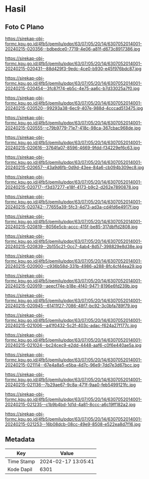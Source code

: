 # Hasil

## Foto C Plano

https://sirekap-obj-formc.kpu.go.id/4fb5/pemilu/pdpr/63/07/05/20/14/6307052014001-20240215-020356--bdbedce0-7719-4e06-a81f-d673c8917386.jpg

https://sirekap-obj-formc.kpu.go.id/4fb5/pemilu/pdpr/63/07/05/20/14/6307052014001-20240215-020431--88d429f3-9edc-4ce0-b930-e45f976bdc87.jpg

https://sirekap-obj-formc.kpu.go.id/4fb5/pemilu/pdpr/63/07/05/20/14/6307052014001-20240215-020454--3fc87f74-eb5c-4e75-aa6c-b7d33025a7f0.jpg

https://sirekap-obj-formc.kpu.go.id/4fb5/pemilu/pdpr/63/07/05/20/14/6307052014001-20240215-020520--99293a38-6ec9-407e-988d-4cccad513475.jpg

https://sirekap-obj-formc.kpu.go.id/4fb5/pemilu/pdpr/63/07/05/20/14/6307052014001-20240215-020555--c79b9779-71e7-418c-98ca-367cbac968de.jpg

https://sirekap-obj-formc.kpu.go.id/4fb5/pemilu/pdpr/63/07/05/20/14/6307052014001-20240215-020616--3764fa07-8596-4669-9fdd-f34229ef6c63.jpg

https://sirekap-obj-formc.kpu.go.id/4fb5/pemilu/pdpr/63/07/05/20/14/6307052014001-20240215-020657--43a9d6fb-0d9d-43ee-84a6-cb094b309ec8.jpg

https://sirekap-obj-formc.kpu.go.id/4fb5/pemilu/pdpr/63/07/05/20/14/6307052014001-20240215-020717--f3d37277-e18f-4173-b9c2-d262e7890878.jpg

https://sirekap-obj-formc.kpu.go.id/4fb5/pemilu/pdpr/63/07/05/20/14/6307052014001-20240215-020742--77655a39-5fc3-4d73-ad3a-cd4fd6e4917f.jpg

https://sirekap-obj-formc.kpu.go.id/4fb5/pemilu/pdpr/63/07/05/20/14/6307052014001-20240215-020819--8056e5cb-accc-415f-be85-317dbffd2808.jpg

https://sirekap-obj-formc.kpu.go.id/4fb5/pemilu/pdpr/63/07/05/20/14/6307052014001-20240215-020839--2b155c21-0cc7-4ab4-8d57-398829e8d38e.jpg

https://sirekap-obj-formc.kpu.go.id/4fb5/pemilu/pdpr/63/07/05/20/14/6307052014001-20240215-020900--c936b58d-331b-4986-a288-8fc4cf44ea29.jpg

https://sirekap-obj-formc.kpu.go.id/4fb5/pemilu/pdpr/63/07/05/20/14/6307052014001-20240215-020919--aeecf74e-b18e-4f40-9471-8196e6fd239b.jpg

https://sirekap-obj-formc.kpu.go.id/4fb5/pemilu/pdpr/63/07/05/20/14/6307052014001-20240215-020945--61411f27-7086-48f7-bc92-3c0bfa789f79.jpg

https://sirekap-obj-formc.kpu.go.id/4fb5/pemilu/pdpr/63/07/05/20/14/6307052014001-20240215-021006--a41f0432-5c2f-403c-adac-f624a27f177c.jpg

https://sirekap-obj-formc.kpu.go.id/4fb5/pemilu/pdpr/63/07/05/20/14/6307052014001-20240215-021024--bc24cec9-e2dd-4448-aaf6-c0f6e440ae5a.jpg

https://sirekap-obj-formc.kpu.go.id/4fb5/pemilu/pdpr/63/07/05/20/14/6307052014001-20240215-021114--67e4a8a5-e5ba-4d7c-96e9-7dd7e3d67bcc.jpg

https://sirekap-obj-formc.kpu.go.id/4fb5/pemilu/pdpr/63/07/05/20/14/6307052014001-20240215-021136--7b29ae67-9c8a-471f-9aa0-feb5499121fc.jpg

https://sirekap-obj-formc.kpu.go.id/4fb5/pemilu/pdpr/63/07/05/20/14/6307052014001-20240215-021235--c1b9b4bd-1d1d-4a81-8ccc-a6c19ff182a2.jpg

https://sirekap-obj-formc.kpu.go.id/4fb5/pemilu/pdpr/63/07/05/20/14/6307052014001-20240215-021253--16b08dcb-08cc-49e9-8508-e522ea8d7f16.jpg


## Metadata

| Key        | Value               |
| ---------- | ------------------- |
| Time Stamp | 2024-02-17 13:05:41 |
| Kode Dapil | 6301                |



